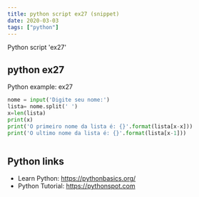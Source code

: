 ```yaml
---
title: python script ex27 (snippet)
date: 2020-03-03
tags: ["python"]
---
```

Python script 'ex27'


## python ex27

Python example: ex27

```python
nome = input('Digite seu nome:')
lista= nome.split(' ')
x=len(lista)
print(x)
print('O primeiro nome da lista é: {}'.format(lista[x-x]))
print('O ultimo nome da lista é: {}'.format(lista[x-1]))



```

## Python links

- Learn Python: https://pythonbasics.org/
- Python Tutorial: https://pythonspot.com
